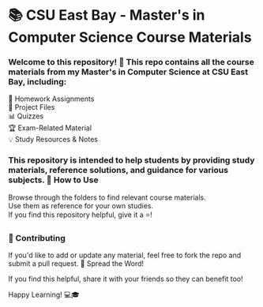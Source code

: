 <h1> 📚 CSU East Bay - Master's in Computer Science Course Materials </h1>

<h3> Welcome to this repository! 🎉 This repo contains all the course materials from my Master's in Computer Science at CSU East Bay, including: </h3>

📝 Homework Assignments <br>
📂 Project Files <br>
📊 Quizzes <br>
🏆 Exam-Related Material <br>
💡 Study Resources & Notes <br>

<h3>This repository is intended to help students by providing study materials, reference solutions, and guidance for various subjects.
🚀 How to Use </h3>

Browse through the folders to find relevant course materials. <br>
Use them as reference for your own studies. <br>
If you find this repository helpful, give it a ⭐! <br>

<h3>🤝 Contributing</h3>

If you'd like to add or update any material, feel free to fork the repo and submit a pull request.
📢 Spread the Word!

If you find this helpful, share it with your friends so they can benefit too!

Happy Learning! 💻🎓
